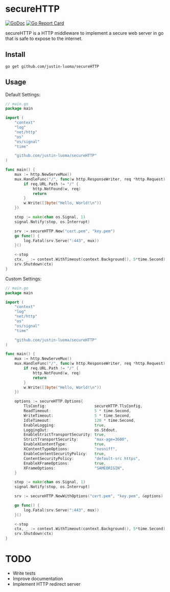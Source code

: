 # secureHTTP
[![GoDoc](https://godoc.org/github.com/justin-luoma/secureHTTP?status.svg)](https://godoc.org/github.com/justin-luoma/secureHTTP) [![Go Report Card](https://goreportcard.com/badge/github.com/justin-luoma/secureHTTP)](https://goreportcard.com/report/github.com/justin-luoma/secureHTTP)

secureHTTP is a HTTP middleware to implement a secure web server in go that is safe to expose to the internet.

## Install

    go get github.com/justin-luoma/secureHTTP

## Usage

Default Settings:

~~~go
// main.go
package main

import (
	"context"
	"log"
	"net/http"
	"os"
	"os/signal"
	"time"

	"github.com/justin-luoma/secureHTTP"
)

func main() {
	mux := http.NewServeMux()
	mux.HandleFunc("/", func(w http.ResponseWriter, req *http.Request) {
		if req.URL.Path != "/" {
			http.NotFound(w, req)
			return
		}
		w.Write([]byte("Hello, World!\n"))
	})

	stop := make(chan os.Signal, 1)
	signal.Notify(stop, os.Interrupt)

	srv := secureHTTP.New("cert.pem", "key.pem")
	go func() {
		log.Fatal(srv.Serve(":443", mux))
	}()

	<-stop
	ctx, _ := context.WithTimeout(context.Background(), 5*time.Second)
	srv.Shutdown(ctx)
}
~~~

Custom Settings:

~~~go
// main.go
package main

import (
	"context"
	"log"
	"net/http"
	"os"
	"os/signal"
	"time"

	"github.com/justin-luoma/secureHTTP"
)

func main() {
	mux := http.NewServeMux()
	mux.HandleFunc("/", func(w http.ResponseWriter, req *http.Request) {
		if req.URL.Path != "/" {
			http.NotFound(w, req)
			return
		}
		w.Write([]byte("Hello, World!\n"))
	})

	options := secureHTTP.Options{
		TlsConfig:                     secureHTTP.TlsConfig,
		ReadTimeout:                   5 * time.Second,
		WriteTimeout:                  5 * time.Second,
		IdleTimeout:                   120 * time.Second,
		EnableLogging:                 true,
		LoggingOut:                    os.Stdout,
		EnableStrictTransportSecurity: true,
		StrictTransportSecurity:       "max-age=3600",
		EnableXContentType:            true,
		XContentTypeOptions:           "nosniff",
		EnableContentSecurityPolicy:   true,
		ContentSecurityPolicy:         "default-src https",
		EnableXFrameOptions:           true,
		XFrameOptions:                 "SAMEORIGIN",
	}

	stop := make(chan os.Signal, 1)
	signal.Notify(stop, os.Interrupt)

	srv := secureHTTP.NewWithOptions("cert.pem", "key.pem", &options)

	go func() {
		log.Fatal(srv.Serve(":443", mux))
	}()

	<-stop
	ctx, _ := context.WithTimeout(context.Background(), 5*time.Second)
	srv.Shutdown(ctx)
}
~~~

# TODO

 - Write tests
 - Improve documentation
 - Implement HTTP redirect server

